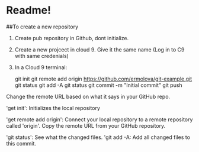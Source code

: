 # Readme!

##To create a new repository

1. Create pub repository in Github, dont initialize.
2. Create a new projcect in cloud 9. Give it the same name (Log in to C9 with same credenials)
3. In a Cloud 9 terminal:
    

    git init
    git remote add origin https://github.com/ermolova/git-example.git
    git status
    git add -A
    git status
    git commit -m "Initial commit"
    git push
    
    
Change the remote URL based on what it says in your GitHub repo.

'get init': Initializes the local repository

'get remote add origin': Connect your local repository to a remote repository called 'origin'.
Copy the remote URL from your GitHub repository.

'git status': See what the changed files.
'git add -A: Add all changed files to this commit.